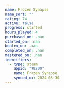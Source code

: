 ```yaml
---
name: Frozen Synapse
name_sort: ""
rating: 74
active: false
progress: started
hours_played: 4
purchased_on: .nan
started_on: .nan
beaten_on: .nan
completed_on: .nan
mastered_on: .nan
identifiers:
  - type: steam
    appid: "98200"
    name: Frozen Synapse
    synced_on: 2024-08-30
---
```

